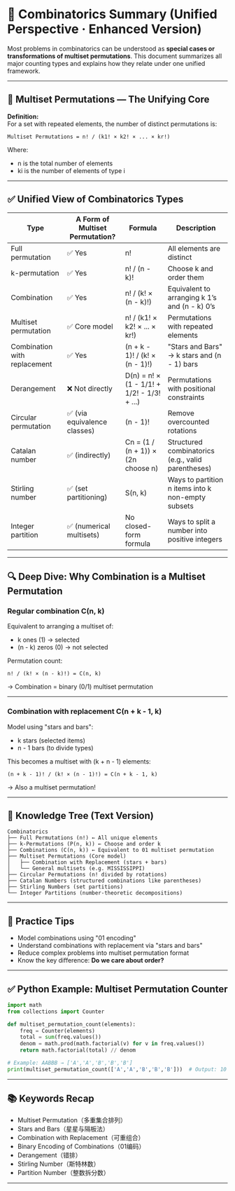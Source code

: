 # 🎯 Combinatorics Summary (Unified Perspective · Enhanced Version)

Most problems in combinatorics can be understood as **special cases or transformations of multiset permutations**. This document summarizes all major counting types and explains how they relate under one unified framework.

---

## 🧩 Multiset Permutations — The Unifying Core

**Definition:**  
For a set with repeated elements, the number of distinct permutations is:

    Multiset Permutations = n! / (k1! × k2! × ... × kr!)

Where:
- n is the total number of elements  
- ki is the number of elements of type i

---

## ✅ Unified View of Combinatorics Types

| Type                | A Form of Multiset Permutation? | Formula                                   | Description |
|---------------------|----------------------------------|--------------------------------------------|-------------|
| Full permutation    | ✅ Yes                           | n!                                         | All elements are distinct |
| k-permutation       | ✅ Yes                           | n! / (n - k)!                              | Choose k and order them |
| Combination         | ✅ Yes                           | n! / (k! × (n - k)!)                       | Equivalent to arranging k 1’s and (n - k) 0’s |
| Multiset permutation| ✅ Core model                    | n! / (k1! × k2! × ... × kr!)               | Permutations with repeated elements |
| Combination with replacement | ✅ Yes                 | (n + k - 1)! / (k! × (n - 1)!)             | "Stars and Bars" → k stars and (n - 1) bars |
| Derangement         | ❌ Not directly                  | D(n) = n! × (1 - 1/1! + 1/2! - 1/3! + ...) | Permutations with positional constraints |
| Circular permutation| ✅ (via equivalence classes)     | (n - 1)!                                   | Remove overcounted rotations |
| Catalan number      | ✅ (indirectly)                  | Cn = (1 / (n + 1)) × (2n choose n)         | Structured combinatorics (e.g., valid parentheses) |
| Stirling number     | ✅ (set partitioning)            | S(n, k)                                    | Ways to partition n items into k non-empty subsets |
| Integer partition   | ✅ (numerical multisets)         | No closed-form formula                    | Ways to split a number into positive integers |

---

## 🔍 Deep Dive: Why Combination is a Multiset Permutation

### Regular combination C(n, k)

Equivalent to arranging a multiset of:
- k ones (1) → selected
- (n - k) zeros (0) → not selected

Permutation count:

    n! / (k! × (n - k)!) = C(n, k)

→ Combination = binary (0/1) multiset permutation

---

### Combination with replacement C(n + k - 1, k)

Model using "stars and bars":

- k stars (selected items)
- n - 1 bars (to divide types)

This becomes a multiset with (k + n - 1) elements:

    (n + k - 1)! / (k! × (n - 1)!) = C(n + k - 1, k)

→ Also a multiset permutation!

---

## 🧠 Knowledge Tree (Text Version)

```
Combinatorics
├── Full Permutations (n!) ← All unique elements
├── k-Permutations (P(n, k)) ← Choose and order k
├── Combinations (C(n, k)) ← Equivalent to 01 multiset permutation
├── Multiset Permutations (Core model)
│   ├── Combination with Replacement (stars + bars)
│   └── General multisets (e.g. MISSISSIPPI)
├── Circular Permutations (n! divided by rotations)
├── Catalan Numbers (structured combinations like parentheses)
├── Stirling Numbers (set partitions)
└── Integer Partitions (number-theoretic decompositions)
```

---

## 🧪 Practice Tips

- Model combinations using "01 encoding"
- Understand combinations with replacement via "stars and bars"
- Reduce complex problems into multiset permutation format
- Know the key difference: **Do we care about order?**

---

## ✅ Python Example: Multiset Permutation Counter

```python
import math
from collections import Counter

def multiset_permutation_count(elements):
    freq = Counter(elements)
    total = sum(freq.values())
    denom = math.prod(math.factorial(v) for v in freq.values())
    return math.factorial(total) // denom

# Example: AABBB → ['A','A','B','B','B']
print(multiset_permutation_count(['A','A','B','B','B']))  # Output: 10
```

---

## 📚 Keywords Recap

- Multiset Permutation（多重集合排列） 
- Stars and Bars（星星与隔板法） 
- Combination with Replacement（可重组合） 
- Binary Encoding of Combinations（01编码） 
- Derangement（错排） 
- Stirling Number（斯特林数） 
- Partition Number（整数拆分数）

---
